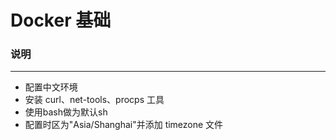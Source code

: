 Docker 基础
====

### 说明
----

- 配置中文环境
- 安装 curl、net-tools、procps 工具
- 使用bash做为默认sh
- 配置时区为"Asia/Shanghai"并添加 timezone 文件